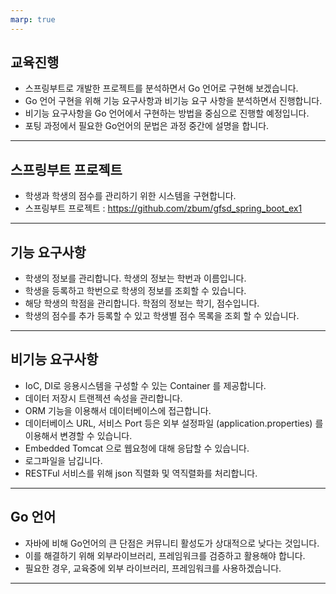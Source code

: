 ```yaml
---
marp: true
---
```


## 교육진행
* 스프링부트로 개발한 프로젝트를 분석하면서 Go 언어로 구현해 보겠습니다.
* Go 언어 구현을 위해 기능 요구사항과 비기능 요구 사항을 분석하면서 진행합니다. 
* 비기능 요구사항을 Go 언어에서 구현하는 방법을 중심으로 진행할 예정입니다.
* 포팅 과정에서 필요한 Go언어의 문법은 과정 중간에 설명을 합니다.
---
## 스프링부트 프로젝트
* 학생과 학생의 점수를 관리하기 위한 시스템을 구현합니다.  
* 스프링부트 프로젝트 : https://github.com/zbum/gfsd_spring_boot_ex1

---
## 기능 요구사항
* 학생의 정보를 관리합니다. 학생의 정보는 학번과 이름입니다. 
* 학생을 등록하고 학번으로 학생의 정보를 조회할 수 있습니다. 
* 해당 학생의 학점을 관리합니다. 학점의 정보는 학기, 점수입니다. 
* 학생의 점수를 추가 등록할 수 있고 학생별 점수 목록을 조회 할 수 있습니다. 
---
## 비기능 요구사항
* IoC, DI로 응용시스템을 구성할 수 있는 Container 를 제공합니다.
* 데이터 저장시 트랜젝션 속성을 관리합니다. 
* ORM 기능을 이용해서 데이터베이스에 접근합니다. 
* 데이터베이스 URL, 서비스 Port 등은 외부 설정파일 (application.properties) 를 이용해서 변경할 수 있습니다. 
* Embedded Tomcat 으로 웹요청에 대해 응답할 수 있습니다. 
* 로그파일을 남깁니다.
* RESTFul 서비스를 위해 json 직렬화 및 역직렬화를 처리합니다. 

---
## Go 언어
* 자바에 비해 Go언어의 큰 단점은 커뮤니티 활성도가 상대적으로 낮다는 것입니다. 
* 이를 해결하기 위해 외부라이브러리, 프레임워크를 검증하고 활용해야 합니다. 
* 필요한 경우, 교육중에 외부 라이브러리, 프레임워크를 사용하겠습니다.
---